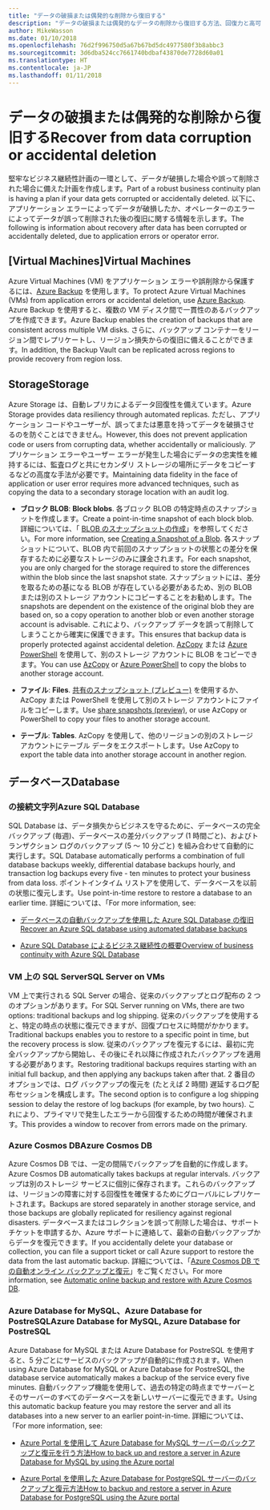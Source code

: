 ```yaml
---
title: "データの破損または偶発的な削除から復旧する"
description: "データの破損または偶発的なデータの削除から復旧する方法、回復力と高可用性を備えたフォールト トレラント アプリケーションを設計する方法、障害復旧を計画する方法に関する記事"
author: MikeWasson
ms.date: 01/10/2018
ms.openlocfilehash: 76d2f996750d5a67b67bd5dc4977580f3b8abbc3
ms.sourcegitcommit: 3d6dba524cc7661740bdbaf43870de7728d60a01
ms.translationtype: HT
ms.contentlocale: ja-JP
ms.lasthandoff: 01/11/2018
---
```

# <a name="recover-from-data-corruption-or-accidental-deletion"></a><span data-ttu-id="2d163-103">データの破損または偶発的な削除から復旧する</span><span class="sxs-lookup"><span data-stu-id="2d163-103">Recover from data corruption or accidental deletion</span></span> 

<span data-ttu-id="2d163-104">堅牢なビジネス継続性計画の一環として、データが破損した場合や誤って削除された場合に備えた計画を作成します。</span><span class="sxs-lookup"><span data-stu-id="2d163-104">Part of a robust business continuity plan is having a plan if your data gets corrupted or accidentally deleted.</span></span> <span data-ttu-id="2d163-105">以下に、アプリケーション エラーによってデータが破損したか、オペレーターのエラーによってデータが誤って削除された後の復旧に関する情報を示します。</span><span class="sxs-lookup"><span data-stu-id="2d163-105">The following is information about recovery after data has been corrupted or accidentally deleted, due to application errors or operator error.</span></span>

## <a name="virtual-machines"></a><span data-ttu-id="2d163-106">[Virtual Machines]</span><span class="sxs-lookup"><span data-stu-id="2d163-106">Virtual Machines</span></span>

<span data-ttu-id="2d163-107">Azure Virtual Machines (VM) をアプリケーション エラーや誤削除から保護するには、[Azure Backup](/azure/backup/) を使用します。</span><span class="sxs-lookup"><span data-stu-id="2d163-107">To protect Azure Virtual Machines (VMs) from application errors or accidental deletion, use [Azure Backup](/azure/backup/).</span></span> <span data-ttu-id="2d163-108">Azure Backup を使用すると、複数の VM ディスク間で一貫性のあるバックアップを作成できます。</span><span class="sxs-lookup"><span data-stu-id="2d163-108">Azure Backup enables the creation of backups that are consistent across multiple VM disks.</span></span> <span data-ttu-id="2d163-109">さらに、バックアップ コンテナーをリージョン間でレプリケートし、リージョン損失からの復旧に備えることができます。</span><span class="sxs-lookup"><span data-stu-id="2d163-109">In addition, the Backup Vault can be replicated across regions to provide recovery from region loss.</span></span>

## <a name="storage"></a><span data-ttu-id="2d163-110">Storage</span><span class="sxs-lookup"><span data-stu-id="2d163-110">Storage</span></span>

<span data-ttu-id="2d163-111">Azure Storage は、自動レプリカによるデータ回復性を備えています。</span><span class="sxs-lookup"><span data-stu-id="2d163-111">Azure Storage provides data resiliency through automated replicas.</span></span> <span data-ttu-id="2d163-112">ただし、アプリケーション コードやユーザーが、誤ってまたは悪意を持ってデータを破損させるのを防ぐことはできません。</span><span class="sxs-lookup"><span data-stu-id="2d163-112">However, this does not prevent application code or users from corrupting data, whether accidentally or maliciously.</span></span> <span data-ttu-id="2d163-113">アプリケーション エラーやユーザー エラーが発生した場合にデータの忠実性を維持するには、監査ログと共にセカンダリ ストレージの場所にデータをコピーするなどの高度な手法が必要です。</span><span class="sxs-lookup"><span data-stu-id="2d163-113">Maintaining data fidelity in the face of application or user error requires more advanced techniques, such as copying the data to a secondary storage location with an audit log.</span></span> 

- <span data-ttu-id="2d163-114">**ブロック BLOB**: </span><span class="sxs-lookup"><span data-stu-id="2d163-114">**Block blobs**.</span></span> <span data-ttu-id="2d163-115">各ブロック BLOB の特定時点のスナップショットを作成します。</span><span class="sxs-lookup"><span data-stu-id="2d163-115">Create a point-in-time snapshot of each block blob.</span></span> <span data-ttu-id="2d163-116">詳細については、「 [BLOB のスナップショットの作成](/rest/api/storageservices/creating-a-snapshot-of-a-blob)」を参照してください。</span><span class="sxs-lookup"><span data-stu-id="2d163-116">For more information, see [Creating a Snapshot of a Blob](/rest/api/storageservices/creating-a-snapshot-of-a-blob).</span></span> <span data-ttu-id="2d163-117">各スナップショットについて、BLOB 内で前回のスナップショットの状態との差分を保存するために必要なストレージのみに課金されます。</span><span class="sxs-lookup"><span data-stu-id="2d163-117">For each snapshot, you are only charged for the storage required to store the differences within the blob since the last snapshot state.</span></span> <span data-ttu-id="2d163-118">スナップショットには、差分を取るための基になる BLOB が存在している必要があるため、別の BLOB または別のストレージ アカウントにコピーすることをお勧めします。</span><span class="sxs-lookup"><span data-stu-id="2d163-118">The snapshots are dependent on the existence of the original blob they are based on, so a copy operation to another blob or even another storage account is advisable.</span></span> <span data-ttu-id="2d163-119">これにより、バックアップ データを誤って削除してしまうことから確実に保護できます。</span><span class="sxs-lookup"><span data-stu-id="2d163-119">This ensures that backup data is properly protected against accidental deletion.</span></span> <span data-ttu-id="2d163-120">[AzCopy](/azure/storage/common/storage-use-azcopy) または [Azure PowerShell](/azure/storage/common/storage-powershell-guide-full) を使用して、別のストレージ アカウントに BLOB をコピーできます。</span><span class="sxs-lookup"><span data-stu-id="2d163-120">You can use [AzCopy](/azure/storage/common/storage-use-azcopy) or [Azure PowerShell](/azure/storage/common/storage-powershell-guide-full) to copy the blobs to another storage account.</span></span>

- <span data-ttu-id="2d163-121">**ファイル**: </span><span class="sxs-lookup"><span data-stu-id="2d163-121">**Files**.</span></span> <span data-ttu-id="2d163-122">[共有のスナップショット (プレビュー)](/azure/storage/files/storage-how-to-use-files-snapshots) を使用するか、AzCopy または PowerShell を使用して別のストレージ アカウントにファイルをコピーします。</span><span class="sxs-lookup"><span data-stu-id="2d163-122">Use [share snapshots (preview)](/azure/storage/files/storage-how-to-use-files-snapshots), or use AzCopy or PowerShell to copy your files to another storage account.</span></span>

- <span data-ttu-id="2d163-123">**テーブル**: </span><span class="sxs-lookup"><span data-stu-id="2d163-123">**Tables**.</span></span> <span data-ttu-id="2d163-124">AzCopy を使用して、他のリージョンの別のストレージ アカウントにテーブル データをエクスポートします。</span><span class="sxs-lookup"><span data-stu-id="2d163-124">Use AzCopy to export the table data into another storage account in another region.</span></span>

## <a name="database"></a><span data-ttu-id="2d163-125">データベース</span><span class="sxs-lookup"><span data-stu-id="2d163-125">Database</span></span>

### <a name="azure-sql-database"></a><span data-ttu-id="2d163-126">の接続文字列</span><span class="sxs-lookup"><span data-stu-id="2d163-126">Azure SQL Database</span></span> 

<span data-ttu-id="2d163-127">SQL Database は、データ損失からビジネスを守るために、データベースの完全バックアップ (毎週)、データベースの差分バックアップ (1 時間ごと)、およびトランザクション ログのバックアップ (5 ～ 10 分ごと) を組み合わせて自動的に実行します。</span><span class="sxs-lookup"><span data-stu-id="2d163-127">SQL Database automatically performs a combination of full database backups weekly, differential database backups hourly, and transaction log backups every five - ten minutes to protect your business from data loss.</span></span> <span data-ttu-id="2d163-128">ポイントインタイム リストアを使用して、データベースを以前の状態に復元します。</span><span class="sxs-lookup"><span data-stu-id="2d163-128">Use point-in-time restore to restore a database to an earlier time.</span></span> <span data-ttu-id="2d163-129">詳細については、「</span><span class="sxs-lookup"><span data-stu-id="2d163-129">For more information, see:</span></span>

- [<span data-ttu-id="2d163-130">データベースの自動バックアップを使用した Azure SQL Database の復旧</span><span class="sxs-lookup"><span data-stu-id="2d163-130">Recover an Azure SQL database using automated database backups</span></span>](/azure/sql-database/sql-database-recovery-using-backups)

- [<span data-ttu-id="2d163-131">Azure SQL Database によるビジネス継続性の概要</span><span class="sxs-lookup"><span data-stu-id="2d163-131">Overview of business continuity with Azure SQL Database</span></span>](/azure/sql-database/sql-database-business-continuity)

### <a name="sql-server-on-vms"></a><span data-ttu-id="2d163-132">VM 上の SQL Server</span><span class="sxs-lookup"><span data-stu-id="2d163-132">SQL Server on VMs</span></span>

<span data-ttu-id="2d163-133">VM 上で実行される SQL Server の場合、従来のバックアップとログ配布の 2 つのオプションがあります。</span><span class="sxs-lookup"><span data-stu-id="2d163-133">For SQL Server running on VMs, there are two options: traditional backups and log shipping.</span></span> <span data-ttu-id="2d163-134">従来のバックアップを使用すると、特定の時点の状態に復元できますが、回復プロセスに時間がかかります。</span><span class="sxs-lookup"><span data-stu-id="2d163-134">Traditional backups enables you to restore to a specific point in time, but the recovery process is slow.</span></span> <span data-ttu-id="2d163-135">従来のバックアップを復元するには、最初に完全バックアップから開始し、その後にそれ以降に作成されたバックアップを適用する必要があります。</span><span class="sxs-lookup"><span data-stu-id="2d163-135">Restoring traditional backups requires starting with an initial full backup, and then applying any backups taken after that.</span></span> <span data-ttu-id="2d163-136">2 番目のオプションでは、ログ バックアップの復元を (たとえば 2 時間) 遅延するログ配布セッションを構成します。</span><span class="sxs-lookup"><span data-stu-id="2d163-136">The second option is to configure a log shipping session to delay the restore of log backups (for example, by two hours).</span></span> <span data-ttu-id="2d163-137">これにより、プライマリで発生したエラーから回復するための時間が確保されます。</span><span class="sxs-lookup"><span data-stu-id="2d163-137">This provides a window to recover from errors made on the primary.</span></span>

### <a name="azure-cosmos-db"></a><span data-ttu-id="2d163-138">Azure Cosmos DB</span><span class="sxs-lookup"><span data-stu-id="2d163-138">Azure Cosmos DB</span></span>

<span data-ttu-id="2d163-139">Azure Cosmos DB では、一定の間隔でバックアップを自動的に作成します。</span><span class="sxs-lookup"><span data-stu-id="2d163-139">Azure Cosmos DB automatically takes backups at regular intervals.</span></span> <span data-ttu-id="2d163-140">バックアップは別のストレージ サービスに個別に保存されます。これらのバックアップは、リージョンの障害に対する回復性を確保するためにグローバルにレプリケートされます。</span><span class="sxs-lookup"><span data-stu-id="2d163-140">Backups are stored separately in another storage service, and those backups are globally replicated for resiliency against regional disasters.</span></span> <span data-ttu-id="2d163-141">データベースまたはコレクションを誤って削除した場合は、サポート チケットを申請するか、Azure サポートに連絡して、最新の自動バックアップからデータを復元できます。</span><span class="sxs-lookup"><span data-stu-id="2d163-141">If you accidentally delete your database or collection, you can file a support ticket or call Azure support to restore the data from the last automatic backup.</span></span> <span data-ttu-id="2d163-142">詳細については、「[Azure Cosmos DB での自動オンライン バックアップと復元](/azure/cosmos-db/online-backup-and-restore)」をご覧ください。</span><span class="sxs-lookup"><span data-stu-id="2d163-142">For more information, see [Automatic online backup and restore with Azure Cosmos DB](/azure/cosmos-db/online-backup-and-restore).</span></span>

### <a name="azure-database-for-mysql-azure-database-for-postresql"></a><span data-ttu-id="2d163-143">Azure Database for MySQL、Azure Database for PostreSQL</span><span class="sxs-lookup"><span data-stu-id="2d163-143">Azure Database for MySQL, Azure Database for PostreSQL</span></span>

<span data-ttu-id="2d163-144">Azure Database for MySQL または Azure Database for PostreSQL を使用すると、5 分ごとにサービスのバックアップが自動的に作成されます。</span><span class="sxs-lookup"><span data-stu-id="2d163-144">When using Azure Database for MySQL or Azure Database for PostreSQL, the database service automatically makes a backup of the service every five minutes.</span></span> <span data-ttu-id="2d163-145">自動バックアップ機能を使用して、過去の特定の時点までサーバーとそのサーバーのすべてのデータベースを新しいサーバーに復元できます。</span><span class="sxs-lookup"><span data-stu-id="2d163-145">Using this automatic backup feature you may restore the server and all its databases into a new server to an earlier point-in-time.</span></span> <span data-ttu-id="2d163-146">詳細については、「</span><span class="sxs-lookup"><span data-stu-id="2d163-146">For more information, see:</span></span>

- [<span data-ttu-id="2d163-147">Azure Portal を使用して Azure Database for MySQL サーバーのバックアップと復元を行う方法</span><span class="sxs-lookup"><span data-stu-id="2d163-147">How to back up and restore a server in Azure Database for MySQL by using the Azure portal</span></span>](/azure/mysql/howto-restore-server-portal)

- [<span data-ttu-id="2d163-148">Azure Portal を使用した Azure Database for PostgreSQL サーバーのバックアップと復元方法</span><span class="sxs-lookup"><span data-stu-id="2d163-148">How to backup and restore a server in Azure Database for PostgreSQL using the Azure portal</span></span>](/azure/postgresql/howto-restore-server-portal)

